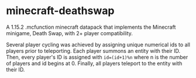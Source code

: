 # minecraft-deathswap
A 1.15.2 .mcfunction minecraft datapack that implements the Minecraft minigame, Death Swap, with 2+ player compatibility.

Several player cycling was achieved by assigning unique numerical ids to all players prior to teleporting.
Each player summons an entity with their ID.
Then, every player's ID is assigned with `id=(id+1)%n` where n is the number of players and id begins at 0.
Finally, all players teleport to the entity with their ID.

